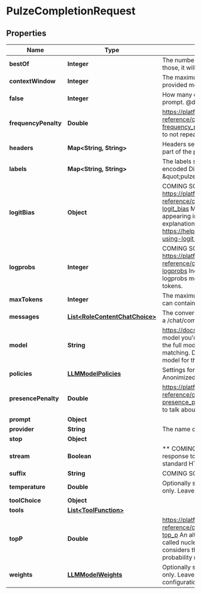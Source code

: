 

# PulzeCompletionRequest


## Properties

| Name | Type | Description | Notes |
|------------ | ------------- | ------------- | -------------|
|**bestOf** | **Integer** | The number of responses to _generate_. Out of those, it will return the best &#x60;n&#x60;. |  [optional] |
|**contextWindow** | **Integer** | The maximum context size (tokens) for the provided model |  [optional] |
|**false** | **Integer** | How many completions to generate for each prompt. @default 1  |  [optional] |
|**frequencyPenalty** | **Double** | https://platform.openai.com/docs/api-reference/completions/create#completions/create-frequency_penalty Increase the model&#39;s likelihood to not repeat tokens/words  |  [optional] |
|**headers** | **Map&lt;String, String&gt;** | Headers sent alongside the request -- stored as part of the payload |  [optional] |
|**labels** | **Map&lt;String, String&gt;** | The labels sent alongside the request as a JSON-encoded Dict[str, str] inside of the header \&quot;pulze-labels\&quot;. |  [optional] |
|**logitBias** | **Object** | COMING SOON https://platform.openai.com/docs/api-reference/completions/create#completions/create-logit_bias Modify the likelihood of specified tokens appearing in the completion.  See here for a detailed explanation on how to use: https://help.openai.com/en/articles/5247780-using-logit-bias-to-define-token-probability  |  [optional] |
|**logprobs** | **Integer** | COMING SOON https://platform.openai.com/docs/api-reference/completions/create#completions/create-logprobs Include the log probabilities on the logprobs most likely tokens, as well the chosen tokens.  |  [optional] |
|**maxTokens** | **Integer** | The maximum number of tokens that the response can contain. |  [optional] |
|**messages** | [**List&lt;RoleContentChatChoice&gt;**](RoleContentChatChoice.md) | The conversation sent (with or without history) (for a /chat/completions request) |  [optional] |
|**model** | **String** | https://docs.pulze.ai/overview/models Specify the model you&#39;d like Pulze to use. (optional). Can be the full model name, or a subset for multi-matching.  Defaults to our dynamic routing, i.e. best model for this request.  |  [optional] |
|**policies** | [**LLMModelPolicies**](LLMModelPolicies.md) | Settings for how this request should be processed: Anonimized, public, and more. |  [optional] |
|**presencePenalty** | **Double** | https://platform.openai.com/docs/api-reference/completions/create#completions/create-presence_penalty Increase the model&#39;s likelihood to talk about new topics  |  [optional] |
|**prompt** | **Object** |  |  [optional] |
|**provider** | **String** | The name of the provider for the request |  [optional] |
|**stop** | **Object** |  |  [optional] |
|**stream** | **Boolean** | ** COMING SOON ** Specify if you want the response to be streamed or to be returned as a standard HTTP request  |  [optional] |
|**suffix** | **String** | COMING SOON |  [optional] |
|**temperature** | **Double** | Optionally specify the temperature for this request only. Leave empty to allow Pulze to guess it for you. |  [optional] |
|**toolChoice** | **Object** |  |  [optional] |
|**tools** | [**List&lt;ToolFunction&gt;**](ToolFunction.md) |  |  [optional] |
|**topP** | **Double** | https://platform.openai.com/docs/api-reference/completions/create#completions/create-top_p An alternative to sampling with temperature, called nucleus sampling, where the model considers the results of the tokens with top_p probability mass  |  [optional] |
|**weights** | [**LLMModelWeights**](LLMModelWeights.md) | Optionally specify specific weights for this request only. Leave empty to use the App&#39;s weights (global configuration) |  [optional] |



